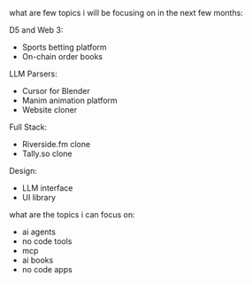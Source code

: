 what are few topics i will be focusing on in the next few months:

D5 and Web 3:

  * Sports betting platform
  * On-chain order books


LLM Parsers:

  * Cursor for Blender 
  * Manim animation platform 
  * Website cloner 


Full Stack:

  * Riverside.fm clone 
  * Tally.so clone 

Design:

  * LLM interface  
  * UI library


what are the topics i can focus on:
* ai agents
* no code tools
* mcp 
* ai books
* no code apps
